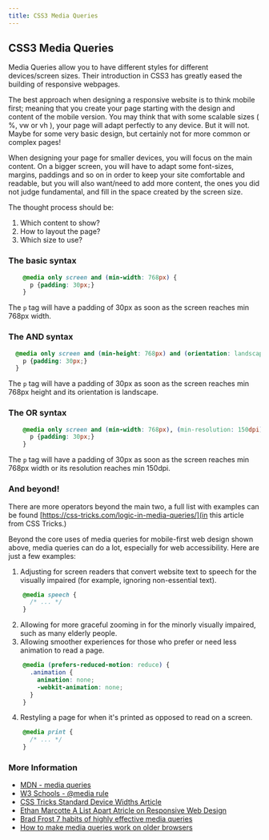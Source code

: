 ```yaml
---
title: CSS3 Media Queries
---
```

## CSS3 Media Queries

Media Queries allow you to have different styles for different devices/screen sizes. Their introduction in CSS3 has greatly eased the building
of responsive webpages.

The best approach when designing a responsive website is to think mobile first; meaning that you create your page starting with the design and content
of the mobile version. You may think that with some scalable sizes ( %, vw or vh ), your page will adapt perfectly to any device. But it will not. Maybe
for some very basic design, but certainly not for more common or complex pages!

When designing your page for smaller devices, you will focus on the main content. On a bigger screen, you will have to adapt some font-sizes, margins,
paddings and so on in order to keep your site comfortable and readable, but you will also want/need to add more content, the ones you did not judge
fundamental, and fill in the space created by the screen size.

The thought process should be:
1. Which content to show?
2. How to layout the page?
3. Which size to use?

### The basic syntax

```css
    @media only screen and (min-width: 768px) {
      p {padding: 30px;}
    }
```

The `p` tag will have a padding of 30px as soon as the screen reaches min 768px width.</p>

### The AND syntax


```css
  @media only screen and (min-height: 768px) and (orientation: landscape) {
    p {padding: 30px;}
  }
```

The `p` tag will have a padding of 30px as soon as the screen reaches min 768px height and its orientation is landscape.

### The OR syntax

```css
    @media only screen and (min-width: 768px), (min-resolution: 150dpi) {
      p {padding: 30px;}
    }
```

The `p` tag will have a padding of 30px as soon as the screen reaches min 768px width or its resolution reaches min 150dpi.

### And beyond!

There are more operators beyond the main two, a full list with examples can be found [https://css-tricks.com/logic-in-media-queries/](in this article from CSS Tricks.)

Beyond the core uses of media queries for mobile-first web design shown above, media queries can do a lot, especially for web accessibility. Here are just a few examples:

1. Adjusting for screen readers that convert website text to speech for the visually impaired (for example, ignoring non-essential text).
```css
    @media speech {
      /* ... */
    }
```
2. Allowing for more graceful zooming in for the minorly visually impaired, such as many elderly people.
3. Allowing smoother experiences for those who prefer or need less animation to read a page.
```css
    @media (prefers-reduced-motion: reduce) {
      .animation {
        animation: none;
        -webkit-animation: none;
      }
    }
```
4. Restyling a page for when it's printed as opposed to read on a screen.
```css
    @media print {
      /* ... */
    }
```

### More Information
* [MDN - media queries](https://developer.mozilla.org/en-US/docs/Web/CSS/Media_Queries/Using_media_queries)
* [W3 Schools - @media rule](https://www.w3schools.com/cssref/css3_pr_mediaquery.asp)
* [CSS Tricks Standard Device Widths Article](https://css-tricks.com/snippets/css/media-queries-for-standard-devices/)
* [Ethan Marcotte A List Apart Atricle on  Responsive Web Design](https://alistapart.com/article/responsive-web-design)
* [Brad Frost 7 habits of highly effective media queries](http://bradfrost.com/blog/post/7-habits-of-highly-effective-media-queries/)
* [How to make media queries work on older browsers](https://www.templatemonster.com/blog/css-media-queries-for-all-devices-and-browsers-including-ie7-and-ie8/)
